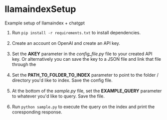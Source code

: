 # llamaindexSetup
Example setup of llamaindex + chatgpt

1. Run ```pip install -r requirements.txt``` to install dependencies.
 <br></br>
2. Create an account on OpenAI and create an API key.
 <br></br>
3. Set the **AKEY** parameter in the *config_file.py* file to your created API key. Or alternatively you can save the key to a JSON file and link that file through the 
 <br></br>
4. Set the **PATH_TO_FOLDER_TO_INDEX** parameter to point to the folder / directory you'd like to index.  Save the config file.
 <br></br>
5. At the bottom of the *sample.py* file, set the **EXAMPLE_QUERY** parameter to whatever you'd like to query.  Save the file.
 <br></br>
6. Run ```python sample.py``` to execute the query on the index and print the coresponding response.
